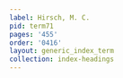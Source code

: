 ```yaml
---
label: Hirsch, M. C.
pid: term71
pages: '455'
order: '0416'
layout: generic_index_term
collection: index-headings
---
```

